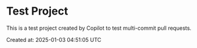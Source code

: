 # Test Project

This is a test project created by Copilot to test multi-commit pull requests.

Created at: 2025-01-03 04:51:05 UTC
